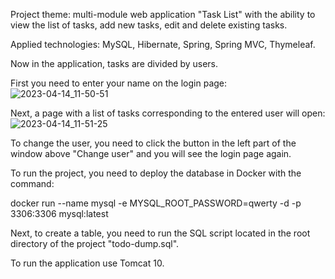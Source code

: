 Project theme: multi-module web application "Task List" with the ability to view the list of tasks,
add new tasks, edit and delete existing tasks.

Applied technologies: MySQL, Hibernate, Spring, Spring MVC, Thymeleaf.

Now in the application, tasks are divided by users.

First you need to enter your name on the login page:
![2023-04-14_11-50-51](https://user-images.githubusercontent.com/104271423/232039330-1f8ab8f6-11c9-4981-bcc8-19f8cf4642b4.png)

Next, a page with a list of tasks corresponding to the entered user will open:
![2023-04-14_11-51-25](https://user-images.githubusercontent.com/104271423/232039535-630a28be-8051-46a1-991c-481ae5b60de3.png)

To change the user, you need to click the button in the left part of the window above "Change user" and you will see the login page again.

To run the project, you need to deploy the database in Docker with the command: 

docker run --name mysql -e MYSQL_ROOT_PASSWORD=qwerty -d -p 3306:3306 mysql:latest

Next, to create a table, you need to run the SQL script located in the root directory of the project "todo-dump.sql".

To run the application use Tomcat 10.
